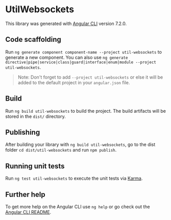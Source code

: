 # UtilWebsockets

This library was generated with [Angular CLI](https://github.com/angular/angular-cli) version 7.2.0.

## Code scaffolding

Run `ng generate component component-name --project util-websockets` to generate a new component. You can also use `ng generate directive|pipe|service|class|guard|interface|enum|module --project util-websockets`.

> Note: Don't forget to add `--project util-websockets` or else it will be added to the default project in your `angular.json` file.

## Build

Run `ng build util-websockets` to build the project. The build artifacts will be stored in the `dist/` directory.

## Publishing

After building your library with `ng build util-websockets`, go to the dist folder `cd dist/util-websockets` and run `npm publish`.

## Running unit tests

Run `ng test util-websockets` to execute the unit tests via [Karma](https://karma-runner.github.io).

## Further help

To get more help on the Angular CLI use `ng help` or go check out the [Angular CLI README](https://github.com/angular/angular-cli/blob/master/README.md).
